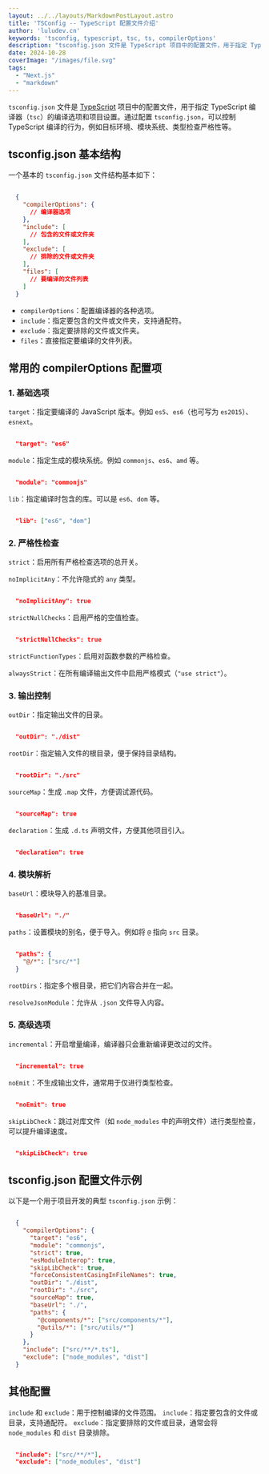 ```yaml
---
layout: ../../layouts/MarkdownPostLayout.astro
title: 'TSConfig -- TypeScript 配置文件介绍'
author: 'luludev.cn'
keywords: 'tsconfig, typescript, tsc, ts, compilerOptions'
description: "tsconfig.json 文件是 TypeScript 项目中的配置文件，用于指定 TypeScript 编译器（`tsc`）的编译选项和项目设置。通过配置 `tsconfig.json`，可以控制 TypeScript 编译的行为，例如目标环境、模块系统、类型检查严格性等"
date: 2024-10-28
coverImage: "/images/file.svg"
tags:
  - "Next.js"
  - "markdown"
---
```


`tsconfig.json` 文件是 [TypeScript](https://www.tslang.cn/) 项目中的配置文件，用于指定 TypeScript 编译器（`tsc`）的编译选项和项目设置。通过配置 `tsconfig.json`，可以控制 TypeScript 编译的行为，例如目标环境、模块系统、类型检查严格性等。

## tsconfig.json 基本结构

一个基本的 `tsconfig.json` 文件结构基本如下：

```json

  {
    "compilerOptions": {
      // 编译器选项
    },
    "include": [
      // 包含的文件或文件夹
    ],
    "exclude": [
      // 排除的文件或文件夹
    ],
    "files": [
      // 要编译的文件列表
    ]
  }

```

- `compilerOptions`：配置编译器的各种选项。
- `include`：指定要包含的文件或文件夹，支持通配符。
- `exclude`：指定要排除的文件或文件夹。
- `files`：直接指定要编译的文件列表。


## 常用的 compilerOptions 配置项

### 1. 基础选项

`target`：指定要编译的 JavaScript 版本。例如 `es5`、`es6`（也可写为 `es2015`）、`esnext`。

```json

  "target": "es6"

```

`module`：指定生成的模块系统。例如 `commonjs`、`es6`、`amd` 等。

```json

  "module": "commonjs"

```

`lib`：指定编译时包含的库。可以是 `es6`、`dom` 等。

```json

  "lib": ["es6", "dom"]

```

### 2. 严格性检查

`strict`：启用所有严格检查选项的总开关。

`noImplicitAny`：不允许隐式的 `any` 类型。

```json

  "noImplicitAny": true

```

`strictNullChecks`：启用严格的空值检查。

```json

  "strictNullChecks": true

```

`strictFunctionTypes`：启用对函数参数的严格检查。

`alwaysStrict`：在所有编译输出文件中启用严格模式（`"use strict"`）。

### 3. 输出控制

`outDir`：指定输出文件的目录。

```json

  "outDir": "./dist"

```

`rootDir`：指定输入文件的根目录，便于保持目录结构。

```json

  "rootDir": "./src"

```

`sourceMap`：生成 `.map` 文件，方便调试源代码。

```json

  "sourceMap": true

```

`declaration`：生成 `.d.ts` 声明文件，方便其他项目引入。

```json

  "declaration": true

```

### 4. 模块解析

`baseUrl`：模块导入的基准目录。

```json

  "baseUrl": "./"

```

`paths`：设置模块的别名，便于导入。例如将 `@` 指向 `src` 目录。

```json

  "paths": {
    "@/*": ["src/*"]
  }

```
`rootDirs`：指定多个根目录，把它们内容合并在一起。

`resolveJsonModule`：允许从 `.json` 文件导入内容。

### 5. 高级选项

`incremental`：开启增量编译，编译器只会重新编译更改过的文件。

```json

  "incremental": true

```

`noEmit`：不生成输出文件，通常用于仅进行类型检查。

```json

  "noEmit": true

```
`skipLibCheck`：跳过对库文件（如 `node_modules` 中的声明文件）进行类型检查，可以提升编译速度。

```json

  "skipLibCheck": true

```

## tsconfig.json 配置文件示例

以下是一个用于项目开发的典型 `tsconfig.json` 示例：

```json

  {
    "compilerOptions": {
      "target": "es6",
      "module": "commonjs",
      "strict": true,
      "esModuleInterop": true,
      "skipLibCheck": true,
      "forceConsistentCasingInFileNames": true,
      "outDir": "./dist",
      "rootDir": "./src",
      "sourceMap": true,
      "baseUrl": "./",
      "paths": {
        "@components/*": ["src/components/*"],
        "@utils/*": ["src/utils/*"]
      }
    },
    "include": ["src/**/*.ts"],
    "exclude": ["node_modules", "dist"]
  }

```

## 其他配置
`include` 和 `exclude`：用于控制编译的文件范围。
`include`：指定要包含的文件或目录，支持通配符。
`exclude`：指定要排除的文件或目录，通常会将 `node_modules` 和 `dist` 目录排除。

```json

  "include": ["src/**/*"],
  "exclude": ["node_modules", "dist"]

```